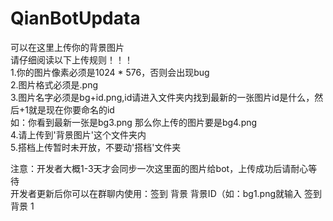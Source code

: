 # QianBotUpdata
可以在这里上传你的背景图片<br>
请仔细阅读以下上传规则！！！<br>
1.你的图片像素必须是1024 * 576，否则会出现bug<br>
2.图片格式必须是.png<br>
3.图片名字必须是bg+id.png,id请进入文件夹内找到最新的一张图片id是什么，然后+1就是现在你要命名的id<br>
如：你看到最新一张是bg3.png 那么你上传的图片要是bg4.png<br>
4.请上传到'背景图片'这个文件夹内<br>
5.搭档上传暂时未开放，不要动'搭档'文件夹<br>

注意：开发者大概1-3天才会同步一次这里面的图片给bot，上传成功后请耐心等待<br>
开发者更新后你可以在群聊内使用：签到 背景 背景ID（如：bg1.png就输入 签到 背景 1
